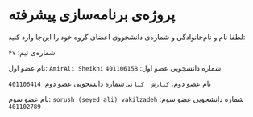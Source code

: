 # پروژه‌ی برنامه‌سازی پیشرفته
لطفا نام و نام‌خانوادگی و شماره‌ی دانشجووی اعضای گروه خود را این‌جا وارد کنید:

شماره‌ی تیم: `۴۷ `

نام عضو اول: `AmirAli Sheikhi`
شماره دانشجویی عضو اول: `401106158`

نام عضو دوم: `کیارش  کیانی`
شماره دانشجویی عضو دوم: `401106414`

نام عضو سوم: `sorush (seyed ali) vakilzadeh`
شماره دانشجویی عضو سوم: `401102789`
